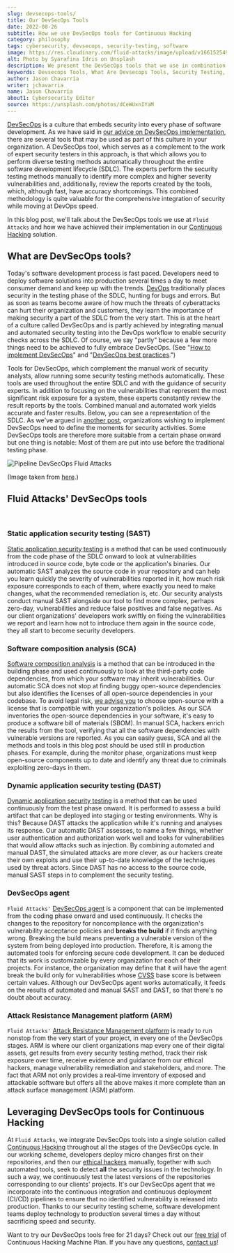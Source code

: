 ```yaml
---
slug: devsecops-tools/
title: Our DevSecOps Tools
date: 2022-08-26
subtitle: How we use DevSecOps tools for Continuous Hacking
category: philosophy
tags: cybersecurity, devsecops, security-testing, software
image: https://res.cloudinary.com/fluid-attacks/image/upload/v1661525496/blog/devsecops-tools/cover_tools.webp
alt: Photo by Syarafina Idris on Unsplash
description: We present the DevSecOps tools that we use in combination with manual security testing in our Continuous Hacking solution.
keywords: Devsecops Tools, What Are Devsecops Tools, Security Testing, Application Security, Sca And Sast, Software Development, Continuous Hacking, Ethical Hacking, Pentesting
author: Jason Chavarría
writer: jchavarria
name: Jason Chavarría
about1: Cybersecurity Editor
source: https://unsplash.com/photos/dCeWUxnIYaM
---
```


[DevSecOps](../devsecops-concept/)
is a culture
that embeds security into every phase of software development.
As we have said
in [our advice on DevSecOps implementation](../how-to-implement-devsecops/),
there are several tools
that may be used as part of this culture in your organization.
A DevSecOps tool,
which serves as a complement to the work of expert security testers
in this approach,
is that which allows you to perform diverse testing methods automatically
throughout the entire software development lifecycle (SDLC).
The experts perform the security testing methods manually
to identify more complex and higher severity vulnerabilities
and, additionally,
review the reports created by the tools,
which, although fast,
have accuracy shortcomings.
This combined methodology is quite valuable
for the comprehensive integration of security
while moving at DevOps speed.

In this blog post,
we'll talk about the DevSecOps tools
we use at `Fluid Attacks`
and how we have achieved their implementation
in our [Continuous Hacking](../../services/continuous-hacking/) solution.

## What are DevSecOps tools?

Today's software development process is fast paced.
Developers need to deploy software solutions into production
several times a day
to meet consumer demand
and keep up with the trends.
[DevOps](../devops-concept/) traditionally places security
in the testing phase of the SDLC,
hunting for bugs and errors.
But as soon as teams become aware
of how much the threats of cyberattacks can hurt their organization
and customers,
they learn the importance
of making security a part of the SDLC
from the very start.
This is at the heart of a culture called DevSecOps
and is partly achieved
by integrating manual and automated security testing
into the DevOps workflow
to enable security checks across the SDLC.
Of course,
we say "partly" because a few more things need to be achieved
to fully embrace DevSecOps.
(See "[How to implement DevSecOps](../how-to-implement-devsecops/)"
and "[DevSecOps best practices](../devsecops-best-practices/).")

Tools for DevSecOps,
which complement the manual work of security analysts,
allow running some security testing methods automatically.
These tools are used throughout the entire SDLC
and with the guidance of security experts.
In addition to focusing on the vulnerabilities
that represent the most significant risk exposure for a system,
these experts constantly review the result reports by the tools.
Combined manual and automated work yields accurate and faster results.
Below,
you can see a representation of the SDLC.
As we've argued in [another post](../how-to-implement-devsecops/),
organizations
wishing to implement DevSecOps
need to define the moments for security activities.
Some DevSecOps tools are therefore more suitable
from a certain phase onward
but one thing is notable:
Most of them are put into use
before the traditional testing phase.

<div class="imgblock">

![Pipeline DevSecOps Fluid Attacks](https://res.cloudinary.com/fluid-attacks/image/upload/v1661526215/blog/devsecops-tools/pipeline-devsecops-fluid-attacks.webp)

<div class="title">

(Image taken from [here](https://marvel-b1-cdn.bc0a.com/f00000000236551/dt-cdn.net/images/devsecops-image-2000-6557ba1b00.png).)

</div>

</div>

## Fluid Attacks' DevSecOps tools

<br />

### Static application security testing (SAST)

[Static application security testing](../../product/sast/)
is a method
that can be used continuously
from the code phase of the SDLC onward
to look at vulnerabilities introduced in source code,
byte code
or the application's binaries.
Our automatic SAST analyzes the source code
in your repository
and can help you learn quickly
the severity of vulnerabilities reported in it,
how much risk exposure corresponds to each of them,
where exactly you need to make changes,
what the recommended remediation is,
etc.
Our security analysts conduct manual SAST alongside our tool
to find more complex,
perhaps zero-day,
vulnerabilities
and reduce false positives and false negatives.
As our client organizations' developers work swiftly
on fixing the vulnerabilities we report
and learn how not to introduce them again in the source code,
they all start to become security developers.

<cta-banner
  buttontxt="Read more"
  link="/solutions/devsecops/"
  title="Get started with Fluid Attacks' DevSecOps solution right now"
/>

### Software composition analysis (SCA)

[Software composition analysis](../../product/sca/)
is a method
that can be introduced in the building phase
and used continuously
to look at the third-party code dependencies,
from which your software may inherit vulnerabilities.
Our automatic SCA does not stop
at finding buggy open-source dependencies
but also identifies the licenses
of all open-source dependencies in your codebase.
To avoid legal risk,
[we advise you](../choosing-open-source/)
to choose open-source with a license
that is compatible with your organization's policies.
As our SCA inventories the open-source dependencies in your software,
it's easy to produce a software bill of materials (SBOM).
In manual SCA,
hackers enrich the results from the tool,
verifying
that all the software dependencies with vulnerable versions are reported.
As you can easily guess,
SCA
and all the methods and tools in this blog post
should be used still in production phases.
For example,
during the monitor phase,
organizations must keep open-source components up to date
and identify any threat due to criminals exploiting zero-days in them.

### Dynamic application security testing (DAST)

[Dynamic application security testing](../../product/dast/)
is a method
that can be used continuously from the test phase onward.
It is performed
to assess a build artifact
that can be deployed into staging or testing environments.
Why is this?
Because DAST attacks the application while it's running
and analyses its response.
Our automatic DAST assesses,
to name a few things,
whether user authentication
and authorization work well
and looks for vulnerabilities
that would allow attacks such as injection.
By combining automated and manual DAST,
the simulated attacks are more clever,
as our hackers create their own exploits
and use their up-to-date knowledge
of the techniques used by threat actors.
Since DAST has no access to the source code,
manual SAST steps in
to complement the security testing.

### DevSecOps agent

`Fluid Attacks'` [DevSecOps agent](https://docs.fluidattacks.com/machine/agent)
is a component
that can be implemented
from the coding phase onward
and used continuously.
It checks the changes to the repository for noncompliance
with the organization's vulnerability acceptance policies
and **breaks the build**
if it finds anything wrong.
Breaking the build means
preventing a vulnerable version of the system
from being deployed into production.
Therefore, it is among the automated tools
for enforcing secure code development.
It can be deduced that its work is
customizable by every organization for each of their projects.
For instance,
the organization may define
that it will have the agent break the build
only for vulnerabilities whose [CVSS](https://docs.fluidattacks.com/about/glossary/#cvss)
base score is between certain values.
Although our DevSecOps agent works automatically,
it feeds on the results of automated
and manual SAST and DAST,
so that there's no doubt about accuracy.

### Attack Resistance Management platform (ARM)

`Fluid Attacks'` [Attack Resistance Management platform](https://docs.fluidattacks.com/machine/web/arm)
is ready to run nonstop
from the very start of your project,
in every one of the DevSecOps stages.
ARM is where our client organizations map
every one of their digital assets,
get results from every security testing method,
track their risk exposure over time,
receive evidence and guidance from our ethical hackers,
manage vulnerability remediation and stakeholders,
and more.
The fact that ARM not only provides a real-time inventory
of exposed and attackable software
but offers all the above
makes it more complete
than an attack surface management (ASM) platform.

## Leveraging DevSecOps tools for Continuous Hacking

At `Fluid Attacks`,
we integrate DevSecOps tools
into a single solution called [Continuous Hacking](../../services/continuous-hacking/)
throughout all the stages of the DevSecOps cycle.
In our working scheme,
developers deploy micro changes first
on their repositories,
and then our [ethical hackers](../what-is-ethical-hacking/) manually,
together with such automated tools,
seek to detect **all** the security issues in the technology.
In such a way,
we continuously test the latest versions of the repositories
corresponding to our clients' projects.
It's our DevSecOps agent
that we incorporate into the continuous integration
and continuous deployment (CI/CD) pipelines
to ensure that no identified vulnerability is released into production.
Thanks to our security testing scheme,
software development teams deploy technology to production
several times a day
without sacrificing speed and security.

Want to try our DevSecOps tools free for 21 days?
Check out our [free trial](https://app.fluidattacks.com/SignUp)
of Continuous Hacking Machine Plan.
If you have any questions,
[contact us](../../contact-us/)\!
